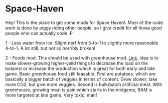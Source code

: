 # Space-Haven
Hey! This is the place to get some mods for Space Haven!.
Most of the code work is done by piggy riding other people, so I give credit for all those good people who can actually code :P 


1 - Less water from ice. 
Slight nerf from 5-to-1 to slightly more reasonable 4-to-1. A lot still, but not so horribly broken!  

2 - Foods mod.
This should be used with greenhouse mod. [Link](https://github.com/anatarist/spacehaven-mods). Idea is to make slower-growing higher-yeild things to decrease the load on the botanist or increase the production which is great for both early and late game. 
Basic greenhouse food still feasable.
First are potatoes, which are basically a bigger batch of veggies in terms of content. Grow slower, take more CO2, but give more veggies. 
Second is bulk\batch artificial meat. With greenhouse, growing meat is pain which starts in the midgame, BAM is more targeted at late game. 
Very toxic, man!
